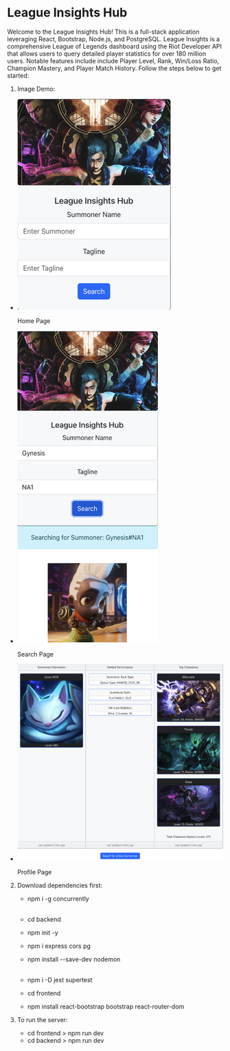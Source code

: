 # League Insights Hub

Welcome to the League Insights Hub! This is a full-stack application leveraging React, Bootstrap, Node.js, and PostgreSQL. League Insights is a comprehensive League of Legends dashboard using the Riot Developer API that allows users
to query detailed player statistics for over 180 million users. Notable features include include Player Level, Rank, Win/Loss Ratio, Champion Mastery, and Player Match History. Follow the steps below to get started:

1. Image Demo:
<ul>
  <li>
    <img src="images/home.png" alt="Home Page" />
    <p>Home Page</p>
  </li>
  <li>
    <img src="images/search.png" alt="Search Page" />
    <p>Search Page</p>
  </li>
  <li>
    <img src="images/profile.png" alt="Profile Page" />
    <p>Profile Page</p>
  </li>
</ul>

2. Download dependencies first:<br>

   - npm i -g concurrently<br><br>

   - cd backend<br>
   - npm init -y<br>
   - npm i express cors pg<br>
   - npm install --save-dev nodemon<br><br>
   - npm i -D jest supertest<br>

   - cd frontend<br>
   - npm install react-bootstrap bootstrap react-router-dom<br>

3. To run the server:<br>
   - cd frontend > npm run dev
   - cd backend > npm run dev

